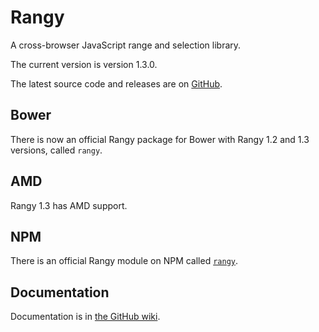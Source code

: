 Rangy
=====

A cross-browser JavaScript range and selection library.

The current version is version 1.3.0.

The latest source code and releases are on [GitHub](../../releases).

## Bower

There is now an official Rangy package for Bower with Rangy 1.2 and 1.3 versions, called `rangy`.

## AMD

Rangy 1.3 has AMD support.

## NPM

There is an official Rangy module on NPM called [`rangy`](https://www.npmjs.org/package/rangy).

## Documentation

Documentation is in [the GitHub wiki](https://github.com/timdown/rangy/wiki). 
